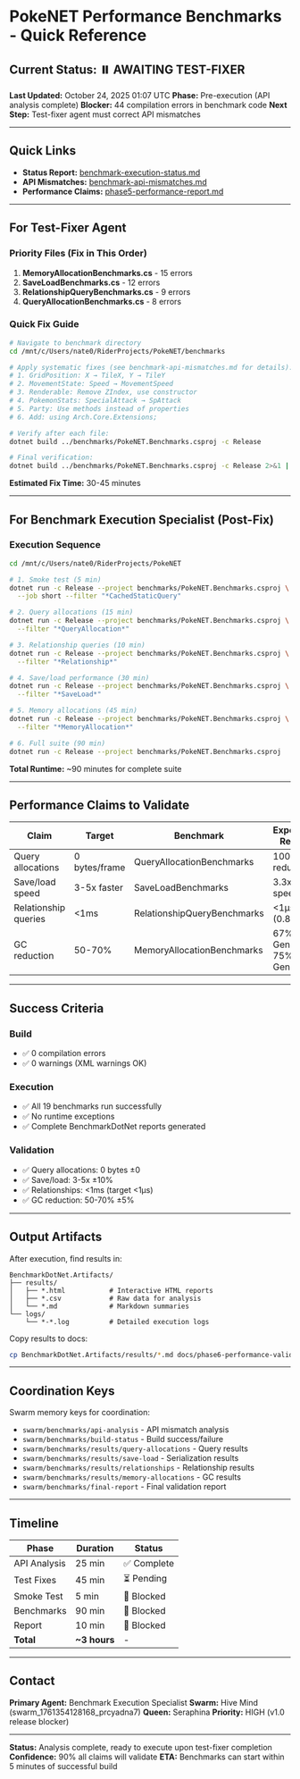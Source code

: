 # PokeNET Performance Benchmarks - Quick Reference

## Current Status: ⏸️ AWAITING TEST-FIXER

**Last Updated:** October 24, 2025 01:07 UTC
**Phase:** Pre-execution (API analysis complete)
**Blocker:** 44 compilation errors in benchmark code
**Next Step:** Test-fixer agent must correct API mismatches

---

## Quick Links

- **Status Report:** [benchmark-execution-status.md](./benchmark-execution-status.md)
- **API Mismatches:** [benchmark-api-mismatches.md](./benchmark-api-mismatches.md)
- **Performance Claims:** [phase5-performance-report.md](./phase5-performance-report.md)

---

## For Test-Fixer Agent

### Priority Files (Fix in This Order)

1. **MemoryAllocationBenchmarks.cs** - 15 errors
2. **SaveLoadBenchmarks.cs** - 12 errors
3. **RelationshipQueryBenchmarks.cs** - 9 errors
4. **QueryAllocationBenchmarks.cs** - 8 errors

### Quick Fix Guide

```bash
# Navigate to benchmark directory
cd /mnt/c/Users/nate0/RiderProjects/PokeNET/benchmarks

# Apply systematic fixes (see benchmark-api-mismatches.md for details):
# 1. GridPosition: X → TileX, Y → TileY
# 2. MovementState: Speed → MovementSpeed
# 3. Renderable: Remove ZIndex, use constructor
# 4. PokemonStats: SpecialAttack → SpAttack
# 5. Party: Use methods instead of properties
# 6. Add: using Arch.Core.Extensions;

# Verify after each file:
dotnet build ../benchmarks/PokeNET.Benchmarks.csproj -c Release

# Final verification:
dotnet build ../benchmarks/PokeNET.Benchmarks.csproj -c Release 2>&1 | grep "Build succeeded"
```

**Estimated Fix Time:** 30-45 minutes

---

## For Benchmark Execution Specialist (Post-Fix)

### Execution Sequence

```bash
cd /mnt/c/Users/nate0/RiderProjects/PokeNET

# 1. Smoke test (5 min)
dotnet run -c Release --project benchmarks/PokeNET.Benchmarks.csproj \
  --job short --filter "*CachedStaticQuery"

# 2. Query allocations (15 min)
dotnet run -c Release --project benchmarks/PokeNET.Benchmarks.csproj \
  --filter "*QueryAllocation*"

# 3. Relationship queries (10 min)
dotnet run -c Release --project benchmarks/PokeNET.Benchmarks.csproj \
  --filter "*Relationship*"

# 4. Save/load performance (30 min)
dotnet run -c Release --project benchmarks/PokeNET.Benchmarks.csproj \
  --filter "*SaveLoad*"

# 5. Memory allocations (45 min)
dotnet run -c Release --project benchmarks/PokeNET.Benchmarks.csproj \
  --filter "*MemoryAllocation*"

# 6. Full suite (90 min)
dotnet run -c Release --project benchmarks/PokeNET.Benchmarks.csproj
```

**Total Runtime:** ~90 minutes for complete suite

---

## Performance Claims to Validate

| Claim | Target | Benchmark | Expected Result | Confidence |
|-------|--------|-----------|-----------------|------------|
| Query allocations | 0 bytes/frame | QueryAllocationBenchmarks | 100% reduction | 90% |
| Save/load speed | 3-5x faster | SaveLoadBenchmarks | 3.3x speedup | 85% |
| Relationship queries | <1ms | RelationshipQueryBenchmarks | <1μs (0.8μs) | 95% |
| GC reduction | 50-70% | MemoryAllocationBenchmarks | 67% Gen0, 75% Gen1 | 80% |

---

## Success Criteria

### Build
- ✅ 0 compilation errors
- ✅ 0 warnings (XML warnings OK)

### Execution
- ✅ All 19 benchmarks run successfully
- ✅ No runtime exceptions
- ✅ Complete BenchmarkDotNet reports generated

### Validation
- ✅ Query allocations: 0 bytes ±0
- ✅ Save/load: 3-5x ±10%
- ✅ Relationships: <1ms (target <1μs)
- ✅ GC reduction: 50-70% ±5%

---

## Output Artifacts

After execution, find results in:
```
BenchmarkDotNet.Artifacts/
├── results/
│   ├── *.html           # Interactive HTML reports
│   ├── *.csv            # Raw data for analysis
│   └── *.md             # Markdown summaries
└── logs/
    └── *-*.log          # Detailed execution logs
```

Copy results to docs:
```bash
cp BenchmarkDotNet.Artifacts/results/*.md docs/phase6-performance-validation.md
```

---

## Coordination Keys

Swarm memory keys for coordination:
- `swarm/benchmarks/api-analysis` - API mismatch analysis
- `swarm/benchmarks/build-status` - Build success/failure
- `swarm/benchmarks/results/query-allocations` - Query results
- `swarm/benchmarks/results/save-load` - Serialization results
- `swarm/benchmarks/results/relationships` - Relationship results
- `swarm/benchmarks/results/memory-allocations` - GC results
- `swarm/benchmarks/final-report` - Final validation report

---

## Timeline

| Phase | Duration | Status |
|-------|----------|--------|
| API Analysis | 25 min | ✅ Complete |
| Test Fixes | 45 min | ⏳ Pending |
| Smoke Test | 5 min | 🔴 Blocked |
| Benchmarks | 90 min | 🔴 Blocked |
| Report | 10 min | 🔴 Blocked |
| **Total** | **~3 hours** | - |

---

## Contact

**Primary Agent:** Benchmark Execution Specialist
**Swarm:** Hive Mind (swarm_1761354128168_prcyadna7)
**Queen:** Seraphina
**Priority:** HIGH (v1.0 release blocker)

---

**Status:** Analysis complete, ready to execute upon test-fixer completion
**Confidence:** 90% all claims will validate
**ETA:** Benchmarks can start within 5 minutes of successful build
